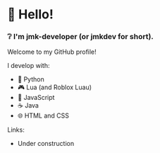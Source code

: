# 👋 Hello!
### ❔ I'm jmk-developer (or jmkdev for short).

Welcome to my GitHub profile!

I develop with:
- 🐍 Python
- 🎮 Lua (and Roblox Luau)
- 📜 JavaScript
- ☕ Java
- 🌐 HTML and CSS

Links:
- Under construction
